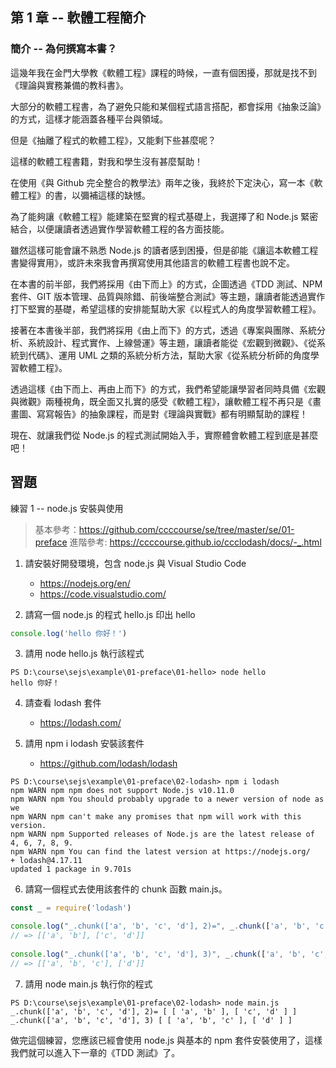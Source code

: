 ## 第 1 章 -- 軟體工程簡介

### 簡介 -- 為何撰寫本書？

這幾年我在金門大學教《軟體工程》課程的時候，一直有個困擾，那就是找不到《理論與實務兼備的教科書》。

大部分的軟體工程書，為了避免只能和某個程式語言搭配，都會採用《抽象泛論》的方式，這樣才能涵蓋各種平台與領域。

但是《抽離了程式的軟體工程》，又能剩下些甚麼呢？

這樣的軟體工程書籍，對我和學生沒有甚麼幫助！

在使用《與 Github 完全整合的教學法》兩年之後，我終於下定決心，寫一本《軟體工程》的書，以彌補這樣的缺憾。

為了能夠讓《軟體工程》能建築在堅實的程式基礎上，我選擇了和 Node.js 緊密結合，以便讓讀者透過實作學習軟體工程的各方面技能。

雖然這樣可能會讓不熟悉 Node.js 的讀者感到困擾，但是卻能《讓這本軟體工程書變得實用》，或許未來我會再撰寫使用其他語言的軟體工程書也說不定。

在本書的前半部，我們將採用《由下而上》的方式，企圖透過《TDD 測試、NPM 套件、GIT 版本管理、品質與除錯、前後端整合測試》等主題，讓讀者能透過實作打下堅實的基礎，希望這樣的安排能幫助大家《以程式人的角度學習軟體工程》。

接著在本書後半部，我們將採用《由上而下》的方式，透過《專案與團隊、系統分析、系統設計、程式實作、上線營運》等主題，讓讀者能從《宏觀到微觀》、《從系統到代碼》、運用 UML 之類的系統分析方法，幫助大家《從系統分析師的角度學習軟體工程》。

透過這樣《由下而上、再由上而下》的方式，我們希望能讓學習者同時具備《宏觀與微觀》兩種視角，既全面又扎實的感受《軟體工程》，讓軟體工程不再只是《畫畫圖、寫寫報告》的抽象課程，而是對《理論與實戰》都有明顯幫助的課程！

現在、就讓我們從 Node.js 的程式測試開始入手，實際體會軟體工程到底是甚麼吧！

## 習題

練習 1 -- node.js 安裝與使用

> 基本參考：https://github.com/ccccourse/se/tree/master/se/01-preface
> 進階參考: https://ccccourse.github.io/ccclodash/docs/-_.html

1. 請安裝好開發環境，包含 node.js 與 Visual Studio Code
    * https://nodejs.org/en/
    * https://code.visualstudio.com/

2. 請寫一個 node.js 的程式 hello.js 印出 hello
```js
console.log('hello 你好！')
```

3. 請用 node hello.js 執行該程式

```
PS D:\course\sejs\example\01-preface\01-hello> node hello
hello 你好！
```
4. 請查看 lodash 套件
    * https://lodash.com/

5. 請用 npm i lodash 安裝該套件
    * https://github.com/lodash/lodash
```
PS D:\course\sejs\example\01-preface\02-lodash> npm i lodash
npm WARN npm npm does not support Node.js v10.11.0
npm WARN npm You should probably upgrade to a newer version of node as we
npm WARN npm can't make any promises that npm will work with this version.
npm WARN npm Supported releases of Node.js are the latest release of 4, 6, 7, 8, 9.
npm WARN npm You can find the latest version at https://nodejs.org/
+ lodash@4.17.11
updated 1 package in 9.701s
```

6. 請寫一個程式去使用該套件的 chunk 函數 main.js。
```js
const _ = require('lodash')

console.log("_.chunk(['a', 'b', 'c', 'd'], 2)=", _.chunk(['a', 'b', 'c', 'd'], 2))
// => [['a', 'b'], ['c', 'd']]
 
console.log("_.chunk(['a', 'b', 'c', 'd'], 3)", _.chunk(['a', 'b', 'c', 'd'], 3))
// => [['a', 'b', 'c'], ['d']]
```
7. 請用 node main.js 執行你的程式
```
PS D:\course\sejs\example\01-preface\02-lodash> node main.js
_.chunk(['a', 'b', 'c', 'd'], 2)= [ [ 'a', 'b' ], [ 'c', 'd' ] ]
_.chunk(['a', 'b', 'c', 'd'], 3) [ [ 'a', 'b', 'c' ], [ 'd' ] ]
```

做完這個練習，您應該已經會使用 node.js 與基本的 npm 套件安裝使用了，這樣我們就可以進入下一章的《TDD 測試》了。
